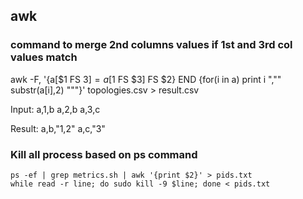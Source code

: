 ## awk


### command to merge 2nd columns values if 1st and 3rd col values match
awk -F, '{a[$1 FS $3]=a[$1 FS $3] FS $2} END {for(i in a) print i "\,\"" substr(a[i],2) "\""}' topologies.csv > result.csv

Input:
a,1,b
a,2,b
a,3,c

Result:
a,b,"1,2"
a,c,"3"

### Kill all process based on ps command
```
ps -ef | grep metrics.sh | awk '{print $2}' > pids.txt
while read -r line; do sudo kill -9 $line; done < pids.txt
```